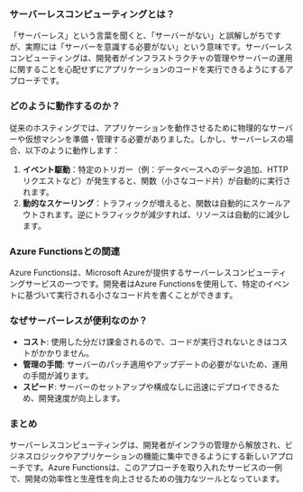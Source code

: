### サーバーレスコンピューティングとは？

「サーバーレス」という言葉を聞くと、「サーバーがない」と誤解しがちですが、実際には「サーバーを意識する必要がない」という意味です。サーバーレスコンピューティングは、開発者がインフラストラクチャの管理やサーバーの運用に関することを心配せずにアプリケーションのコードを実行できるようにするアプローチです。

### どのように動作するのか？

従来のホスティングでは、アプリケーションを動作させるために物理的なサーバーや仮想マシンを準備・管理する必要がありました。しかし、サーバーレスの場合、以下のように動作します：

1. **イベント駆動**：特定のトリガー（例：データベースへのデータ追加、HTTPリクエストなど）が発生すると、関数（小さなコード片）が自動的に実行されます。
2. **動的なスケーリング**：トラフィックが増えると、関数は自動的にスケールアウトされます。逆にトラフィックが減少すれば、リソースは自動的に減少します。

### Azure Functionsとの関連

Azure Functionsは、Microsoft Azureが提供するサーバーレスコンピューティングサービスの一つです。開発者はAzure Functionsを使用して、特定のイベントに基づいて実行される小さなコード片を書くことができます。

### なぜサーバーレスが便利なのか？

- **コスト**: 使用した分だけ課金されるので、コードが実行されないときはコストがかかりません。
- **管理の手間**: サーバーのパッチ適用やアップデートの必要がないため、運用の手間が減ります。
- **スピード**: サーバーのセットアップや構成なしに迅速にデプロイできるため、開発速度が向上します。

### まとめ

サーバーレスコンピューティングは、開発者がインフラの管理から解放され、ビジネスロジックやアプリケーションの機能に集中できるようにする新しいアプローチです。Azure Functionsは、このアプローチを取り入れたサービスの一例で、開発の効率性と生産性を向上させるための強力なツールとなっています。